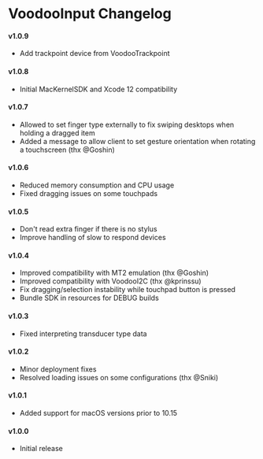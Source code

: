 VoodooInput Changelog
=====================
#### v1.0.9
- Add trackpoint device from VoodooTrackpoint

#### v1.0.8
- Initial MacKernelSDK and Xcode 12 compatibility

#### v1.0.7
- Allowed to set finger type externally to fix swiping desktops when holding a dragged item
- Added a message to allow client to set gesture orientation when rotating a touchscreen (thx @Goshin)

#### v1.0.6
- Reduced memory consumption and CPU usage
- Fixed dragging issues on some touchpads

#### v1.0.5
- Don't read extra finger if there is no stylus
- Improve handling of slow to respond devices 

#### v1.0.4
- Improved compatibility with MT2 emulation (thx @Goshin)
- Improved compatibility with VoodooI2C (thx @kprinssu)
- Fix dragging/selection instability while touchpad button is pressed
- Bundle SDK in resources for DEBUG builds

#### v1.0.3
- Fixed interpreting transducer type data

#### v1.0.2
- Minor deployment fixes
- Resolved loading issues on some configurations (thx @Sniki)

#### v1.0.1
- Added support for macOS versions prior to 10.15

#### v1.0.0
- Initial release
